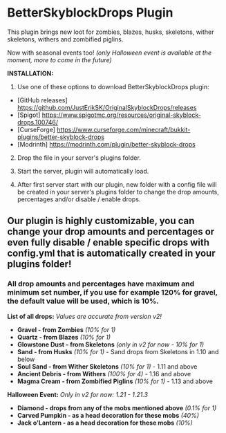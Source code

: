 # BetterSkyblockDrops Plugin
This plugin brings new loot for zombies, blazes, husks, skeletons, wither skeletons, withers and zombified piglins.

Now with seasonal events too! *(only Halloween event is available at the moment, more to come in the future)*

**INSTALLATION:**

1. Use one of these options to download BetterSkyblockDrops plugin:

- [GitHub releases] https://github.com/JustErikSK/OriginalSkyblockDrops/releases
- [Spigot] https://www.spigotmc.org/resources/original-skyblock-drops.100746/
- [CurseForge] https://www.curseforge.com/minecraft/bukkit-plugins/better-skyblock-drops
- [Modrinth] https://modrinth.com/plugin/better-skyblock-drops
  
2. Drop the file in your server's plugins folder.
  
3. Start the server, plugin will automatically load.
  
4. After first server start with our plugin, new folder with a config file will be created in your server's plugins folder to change the drop amounts, percentages and/or disable / enable drops.

## Our plugin is highly customizable, you can change your drop amounts and percentages or even fully disable / enable specific drops with config.yml that is automatically created in your plugins folder!
### All drop amounts and percentages have maximum and minimum set number, if you use for example 120% for gravel, the default value will be used, which is 10%.

**List of all drops:** _Values are accurate from version v2!_
- **Gravel - from Zombies** _(10% for 1)_
- **Quartz - from Blazes** _(10% for 1)_
- **Glowstone Dust - from Skeletons** _(only in v2 for now - 10% for 1)_
- **Sand - from Husks** _(10% for 1)_ - Sand drops from Skeletons in 1.10 and below
- **Soul Sand - from Wither Skeletons** _(10% for 1)_ - 1.11 and above
- **Ancient Debris - from Withers** _(100% for 4)_ - 1.16 and above
- **Magma Cream - from Zombified Piglins** _(10% for 1)_ - 1.13 and above

**Halloween Event:** _Only in v2 for now: 1.21 - 1.21.3_
- **Diamond - drops from any of the mobs mentioned above** _(0.1% for 1)_
- **Carved Pumpkin - as a head decoration for these mobs** _(40%)_
- **Jack o'Lantern - as a head decoration for these mobs** _(10%)_
